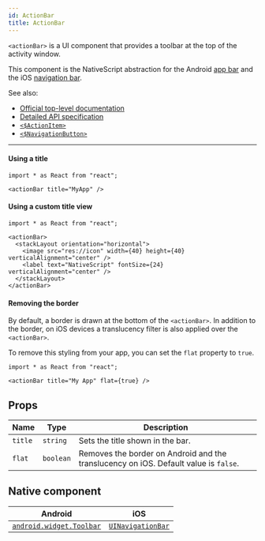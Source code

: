 ```yaml
---
id: ActionBar
title: ActionBar
---
```

<!-- contributors: [shirakaba, rigor789, eddyverbruggen, ikoevska] -->

`<actionBar>` is a UI component that provides a toolbar at the top of the activity window. 

This component is the NativeScript abstraction for the Android [app bar](https://developer.android.com/training/appbar/) and the iOS [navigation bar](https://developer.apple.com/design/human-interface-guidelines/ios/bars/navigation-bars/).

See also:

* [Official top-level documentation](https://docs.nativescript.org/ui/components/action-bar)
* [Detailed API specification](https://docs.nativescript.org/api-reference/classes/_ui_action_bar_.actionbar)
* [`<$ActionItem>`](/docs/components/action-item)
* [`<$NavigationButton>`](/docs/components/navigation-button)

---

#### Using a title

```tsx
import * as React from "react";

<actionBar title="MyApp" />
```

#### Using a custom title view

```tsx
import * as React from "react";

<actionBar>
  <stackLayout orientation="horizontal">
    <image src="res://icon" width={40} height={40} verticalAlignment="center" />
    <label text="NativeScript" fontSize={24} verticalAlignment="center" />
  </stackLayout>
</actionBar>
```

<!-- TODO: check whether android.*attributes are strictly settable only on ActionItem as I had previously thought. -->

<!-- #### Setting an app icon for Android

```tsx
<actionBar title="My App" android.icon="res://icon" android.iconVisibility="always" />
``` -->

#### Removing the border

By default, a border is drawn at the bottom of the `<actionBar>`. In addition to the border, on iOS devices a translucency filter is also applied over the `<actionBar>`.

To remove this styling from your app, you can set the `flat` property to `true`.

```tsx
import * as React from "react";

<actionBar title="My App" flat={true} />
```

## Props

| Name | Type | Description |
|------|------|-------------|
| `title` | `string` | Sets the title shown in the bar.
| `flat` | `boolean` | Removes the border on Android and the translucency on iOS. Default value is `false`.

<!-- | `android.icon` | `string` | Sets the icon to be shown on Android devices. -->
<!-- | `android.iconVisibility` | `string` | Sets icon visibility on Android devices. -->

## Native component

| Android | iOS |
|---------|-----|
| [`android.widget.Toolbar`](https://developer.android.com/reference/android/widget/Toolbar.html)   | [`UINavigationBar`](https://developer.apple.com/documentation/uikit/uinavigationbar)